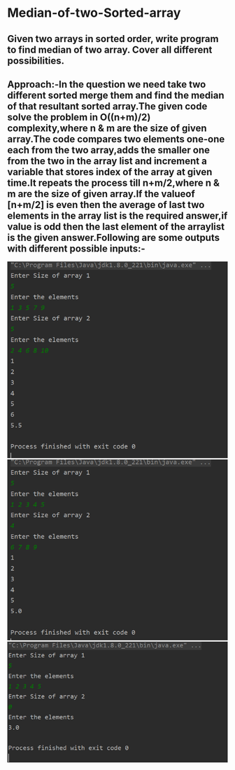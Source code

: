 # Median-of-two-Sorted-array
## Given two arrays in sorted order, write program to find median of two array. Cover all different possibilities.
## Approach:-In the question we need take two different sorted merge them and find the median of that resultant sorted array.The given code solve the problem in O((n+m)/2) complexity,where n & m are the size of given array.The code compares two elements  one-one each from the two array,adds the smaller one from the two in the array list and increment a variable that stores index of the array at given time.It repeats the process till n+m/2,where n & m are the size of given array.If the valueof [n+m/2] is even then the average of last two elements in the array list is the required answer,if value is odd then the last element of the arraylist is the given answer.Following are some outputs with different possible inputs:- 
<img src="./da1.png"><img/>
<img src="./da2.png"><img/>
<img src="./Da3.png"><img/>
